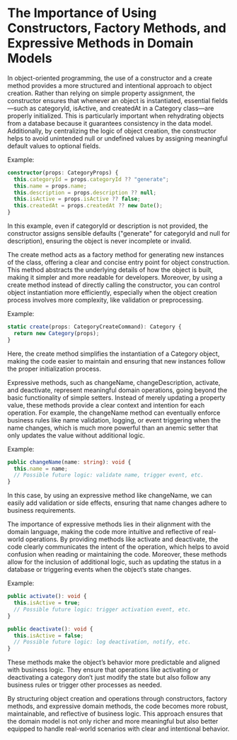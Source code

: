 # The Importance of Using Constructors, Factory Methods, and Expressive Methods in Domain Models

In object-oriented programming, the use of a constructor and a create method provides a more structured and intentional approach to object creation. Rather than relying on simple property assignment, the constructor ensures that whenever an object is instantiated, essential fields—such as categoryId, isActive, and createdAt in a Category class—are properly initialized. This is particularly important when rehydrating objects from a database because it guarantees consistency in the data model. Additionally, by centralizing the logic of object creation, the constructor helps to avoid unintended null or undefined values by assigning meaningful default values to optional fields.

Example:

```typescript
constructor(props: CategoryProps) {
  this.categoryId = props.categoryId ?? "generate";
  this.name = props.name;
  this.description = props.description ?? null;
  this.isActive = props.isActive ?? false;
  this.createdAt = props.createdAt ?? new Date();
}
```

In this example, even if categoryId or description is not provided, the constructor assigns sensible defaults ("generate" for categoryId and null for description), ensuring the object is never incomplete or invalid.

The create method acts as a factory method for generating new instances of the class, offering a clear and concise entry point for object construction. This method abstracts the underlying details of how the object is built, making it simpler and more readable for developers. Moreover, by using a create method instead of directly calling the constructor, you can control object instantiation more efficiently, especially when the object creation process involves more complexity, like validation or preprocessing.

Example:

```typescript
static create(props: CategoryCreateCommand): Category {
  return new Category(props);
}
```

Here, the create method simplifies the instantiation of a Category object, making the code easier to maintain and ensuring that new instances follow the proper initialization process.

Expressive methods, such as changeName, changeDescription, activate, and deactivate, represent meaningful domain operations, going beyond the basic functionality of simple setters. Instead of merely updating a property value, these methods provide a clear context and intention for each operation. For example, the changeName method can eventually enforce business rules like name validation, logging, or event triggering when the name changes, which is much more powerful than an anemic setter that only updates the value without additional logic.

Example:

```typescript
public changeName(name: string): void {
  this.name = name;
  // Possible future logic: validate name, trigger event, etc.
}
```

In this case, by using an expressive method like changeName, we can easily add validation or side effects, ensuring that name changes adhere to business requirements.

The importance of expressive methods lies in their alignment with the domain language, making the code more intuitive and reflective of real-world operations. By providing methods like activate and deactivate, the code clearly communicates the intent of the operation, which helps to avoid confusion when reading or maintaining the code. Moreover, these methods allow for the inclusion of additional logic, such as updating the status in a database or triggering events when the object’s state changes.

Example:

```typescript
public activate(): void {
  this.isActive = true;
  // Possible future logic: trigger activation event, etc.
}
```
```typescript
public deactivate(): void {
  this.isActive = false;
  // Possible future logic: log deactivation, notify, etc.
}
```
These methods make the object’s behavior more predictable and aligned with business logic. They ensure that operations like activating or deactivating a category don’t just modify the state but also follow any business rules or trigger other processes as needed.

By structuring object creation and operations through constructors, factory methods, and expressive domain methods, the code becomes more robust, maintainable, and reflective of business logic. This approach ensures that the domain model is not only richer and more meaningful but also better equipped to handle real-world scenarios with clear and intentional behavior.